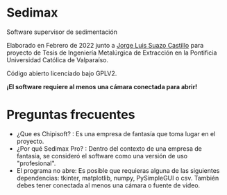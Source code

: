 # Sedimax
 Software supervisor de sedimentación

 Elaborado en Febrero de 2022 junto a [Jorge Luis Suazo Castillo](https://www.linkedin.com/in/jorge-luis-suazo-castillo-b843331a2/) para proyecto de Tesis de Ingeniería Metalúrgica de Extracción en la Pontificia Universidad Católica de Valparaíso.

 Código abierto licenciado bajo GPLV2.

 **¡El software requiere al menos una cámara conectada para abrir!**

# Preguntas frecuentes
- ¿Que es Chipisoft? : Es una empresa de fantasía que toma lugar en el proyecto.
- ¿Por qué Sedimax Pro? : Dentro del contexto de una empresa de fantasía, se consideró el software como una versión de uso "profesional".
- El programa no abre: Es posible que requieras alguna de las siguientes dependencias: tkinter, matplotlib, numpy, PySimpleGUI o csv. También debes tener conectada al menos una cámara o fuente de video.